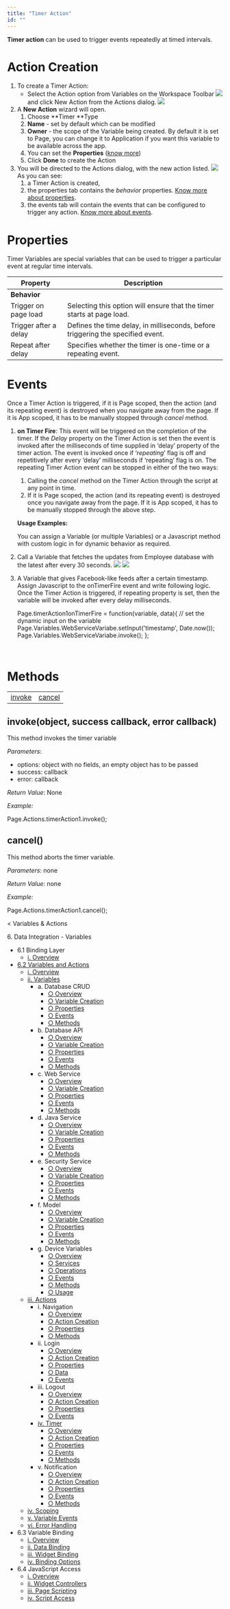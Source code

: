 ```yaml
---
title: "Timer Action"
id: ""
---
```


**Timer action** can be used to trigger events repeatedly at timed intervals.

# Action Creation

1. To create a Timer Action:
    - Select the Action option from Variables on the Workspace Toolbar [![](/learn/assets/action_sel.png)](/learn/assets/action_sel.png)and click New Action from the Actions dialog. [![](/learn/assets/action_new.png?v=20)](/learn/assets/action_new.png?v=20)
2. A **New Action** wizard will open.
    1. Choose **Timer **Type
    2. **Name** - set by default which can be modified
    3. **Owner** - the scope of the Variable being created. By default it is set to Page, you can change it to Application if you want this variable to be available across the app.
    4. You can set the **Properties** ([know more](#properties))
    5. Click **Done** to create the Action
3. You will be directed to the Actions dialog, with the new action listed. [![](/learn/assets/action_timer.png)](/learn/assets/action_timer.png) As you can see:
    1. a Timer Action is created,
    2. the properties tab contains the _behavior_ properties. [Know more about properties](#properties).
    3. the events tab will contain the events that can be configured to trigger any action. [Know more about events](#events).

# Properties

Timer Variables are special variables that can be used to trigger a particular event at regular time intervals.

| **Property** | **Description** |
| --- | --- |
| **Behavior** |
| Trigger on page load | Selecting this option will ensure that the timer starts at page load. |
| Trigger after a delay | Defines the time delay, in milliseconds, before triggering the specified event. |
| Repeat after delay | Specifies whether the timer is one-time or a repeating event. |

# Events

Once a Timer Action is triggered, if it is Page scoped, then the action (and its repeating event) is destroyed when you navigate away from the page. If it is App scoped, it has to be manually stopped through _cancel_ method.

1. **on Timer Fire**: This event will be triggered on the completion of the timer. If the _Delay_ property on the Timer Action is set then the event is invoked after the milliseconds of time supplied in ‘delay’ property of the timer action. The event is invoked once if ‘_repeating_’ flag is off and repetitively after every ‘delay’ milliseconds if ‘repeating’ flag is on. The repeating Timer Action event can be stopped in either of the two ways:
    
    1. Calling the _cancel_ method on the Timer Action through the script at any point in time.
    2. If it is Page scoped, the action (and its repeating event) is destroyed once you navigate away from the page. If it is App scoped, it has to be manually stopped through the above step.
    
    **Usage Examples:**
    
    You can assign a Variable (or multiple Variables) or a Javascript method with custom logic in for dynamic behavior as required.

1. Call a Variable that fetches the updates from Employee database with the latest after every 30 seconds. [![](/learn/assets/var_timer_props.png)](/learn/assets/var_timer_props.png) [![](/learn/assets/var_timer_event.png)](/learn/assets/var_timer_event.png)
2. A Variable that gives Facebook-like feeds after a certain timestamp. Assign Javascript to the onTimerFire event and write following logic. Once the Timer Action is triggered, if repeating property is set, then the variable will be invoked after every delay milliseconds.
    
    Page.timerAction1onTimerFire = function(variable, data){
        // set the dynamic input on the variable
        Page.Variables.WebServiceVariabe.setInput('timestamp', Date.now());
        Page.Variables.WebServiceVariabe.invoke();
    };
    
     

# Methods

<table class="reference notranslate"><tbody><tr><td><a href="#invoke">invoke</a></td><td><a href="#cancel">cancel</a></td></tr></tbody></table>

## invoke(object, success callback, error callback)

This method invokes the timer variable

_Parameters_:

- options: object with no fields, an empty object has to be passed
- success: callback
- error: callback

_Return Value_: None

_Example:_

  Page.Actions.timerAction1.invoke();

## cancel()

This method aborts the timer variable.

_Parameters_: none

_Return Value_: none

_Example:_

Page.Actions.timerAction1.cancel();

< Variables & Actions

6\. Data Integration - Variables

- 6.1 Binding Layer
    - [i. Overview](/learn/app-development/variables/data-integration/)
- [6.2 Variables and Actions](/learn/app-development/variables/variables-actions/)
    - [i. Overview](/learn/app-development/variables/variables-actions/#)
    - [ii. Variables](/learn/app-development/variables/variables-actions/#variables)
        - a. Database CRUD
            - [○ Overview](/learn/app-development/variables/database-crud/)
            - [○ Variable Creation](/learn/app-development/variables/database-crud/#creation)
            - [○ Properties](/learn/app-development/variables/database-crud/#properties)
            - [○ Events](/learn/app-development/variables/database-crud/#events)
            - [○ Methods](/learn/app-development/variables/database-crud/#methods)
        - b. Database API
            - [○ Overview](/learn/app-development/variables/database-apis/)
            - [○ Variable Creation](/learn/app-development/variables/database-apis/#creation)
            - [○ Properties](/learn/app-development/variables/database-apis/#properties)
            - [○ Events](/learn/app-development/variables/database-apis/#events)
            - [○ Methods](/learn/app-development/variables/database-apis/#methods)
        - c. Web Service
            - [○ Overview](/learn/app-development/variables/web-service/)
            - [○ Variable Creation](/learn/app-development/variables/web-service/#creation)
            - [○ Properties](/learn/app-development/variables/web-service/#properties)
            - [○ Events](/learn/app-development/variables/web-service/#events)
            - [○ Methods](/learn/app-development/variables/web-service/#methods)
        - d. Java Service
            - [○ Overview](/learn/app-development/variables/java-services)
            - [○ Variable Creation](/learn/app-development/variables/java-services/#creation)
            - [○ Properties](/learn/app-development/variables/java-services/#properties)
            - [○ Events](/learn/app-development/variables/java-services/#events)
            - [○ Methods](/learn/app-development/variables/java-services/#methods)
        - e. Security Service
            - [○ Overview](/learn/app-development/variables/security-service/)
            - [○ Variable Creation](/learn/app-development/variables/security-service/#creation)
            - [○ Properties](/learn/app-development/variables/security-service/#properties)
            - [○ Events](/learn/app-development/variables/security-service/#events)
            - [○ Methods](/learn/app-development/variables/security-service/#methods)
        - f. Model
            - [○ Overview](/learn/app-development/variables/model-variable/)
            - [○ Variable Creation](/learn/app-development/variables/model-variable/#creation)
            - [○ Properties](/learn/app-development/variables/model-variable/#properties)
            - [○ Events](/learn/app-development/variables/model-variable/#events)
            - [○ Methods](/learn/app-development/variables/model-variable/#methods)
        - g. Device Variables
            - [○ Overview](/learn/hybrid-mobile/device-variables/#)
            - [○ Services](/learn/hybrid-mobile/device-variables/#services)
            - [○ Operations](/learn/hybrid-mobile/device-variables/#operations)
            - [○ Events](/learn/hybrid-mobile/device-variables/#events)
            - [○ Methods](/learn/hybrid-mobile/device-variables/#methods)
            - [○ Usage](/learn/hybrid-mobile/device-variables/#usage)
    - [iii. Actions](/learn/app-development/variables/variables-actions/#actions)
        - i. Navigation
            - [○ Overview](/learn/app-development/variables/navigation-action/#)
            - [○ Action Creation](/learn/app-development/variables/navigation-action/#creation)
            - [○ Properties](/learn/app-development/variables/navigation-action/#properties)
            - [○ Methods](/learn/app-development/variables/navigation-action/#methods)
        - ii. Login
            - [○ Overview](/learn/app-development/variables/login-action/)
            - [○ Action Creation](/learn/app-development/variables/login-action/#creation)
            - [○ Properties](/learn/app-development/variables/login-action/#properties)
            - [○ Data](/learn/app-development/variables/login-action/#data)
            - [○ Events](/learn/app-development/variables/login-action/#events)
        - iii. Logout
            - [○ Overview](/learn/app-development/variables/logout-action/)
            - [○ Action Creation](/learn/app-development/variables/logout-action/#creation)
            - [○ Properties](/learn/app-development/variables/logout-action/#properties)
            - [○ Events](/learn/app-development/variables/logout-action/#events)
        - [iv. Timer](#)
            - [○ Overview](#)
            - [○ Action Creation](#creation)
            - [○ Properties](#properties)
            - [○ Events](#events)
            - [○ Methods](#methods)
        - v. Notification
            - [○ Overview](/learn/app-development/variables/notification-action/)
            - [○ Action Creation](/learn/app-development/variables/notification-action/#creation)
            - [○ Properties](/learn/app-development/variables/notification-action/#properties)
            - [○ Events](/learn/app-development/variables/notification-action/#events)
            - [○ Methods](/learn/app-development/variables/notification-action/#methods)
    - [iv. Scoping](/learn/app-development/variables/variables-actions/#scoping)
    - [v. Variable Events](/learn/app-development/variables/variables-actions/#events)
    - [vi. Error Handling](/learn/app-development/variables/variables-actions/#error-handling)
- 6.3 Variable Binding
    - [i. Overview](/learn/variables/variable-binding/#)
    - [ii. Data Binding](/learn/variables/variable-binding/#data-binding)
    - [iii. Widget Binding](/learn/variables/variable-binding/#widget-binding)
    - [iv. Binding Options](/learn/variables/variable-binding/#binding-options)
- 6.4 JavaScript Access
    - [i. Overview](/learn/variables/accessing-elements-via-javascript/#)
    - [ii. Widget Controllers](/learn/variables/accessing-elements-via-javascript/#widget-controllers)
    - [iii. Page Scripting](/learn/variables/accessing-elements-via-javascript/#page-scripting)
    - [iv. Script Access](/learn/variables/accessing-elements-via-javascript/#script-access)
